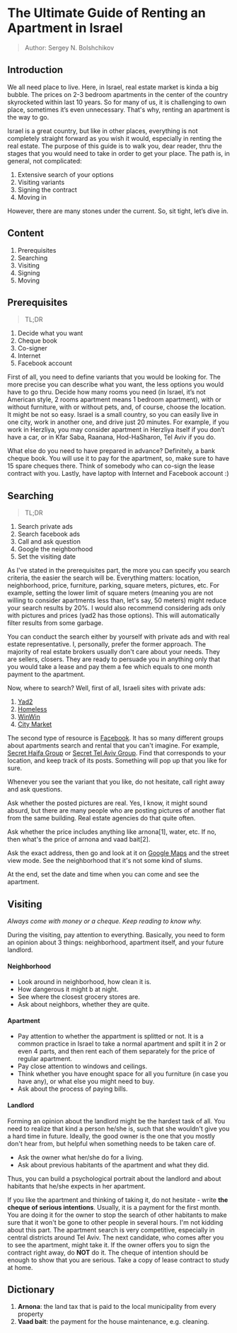 # The Ultimate Guide of Renting an Apartment in Israel

> Author: Sergey N. Bolshchikov

## Introduction
We all need place to live. Here, in Israel, real estate market is kinda a big bubble. The prices on 2-3 bedroom apartments in the center of the country skyrocketed within last 10 years. So for many of us, it is challenging to own place, sometimes it’s even unnecessary. That's why, renting an apartment is the way to go.

Israel is a great country, but like in other places, everything is not completely straight forward as you wish it would, especially in renting the real estate.
The purpose of this guide is to walk you, dear reader, thru the stages that you would need to take in order to get your place. The path is, in general, not complicated: 

1. Extensive search of your options
2. Visiting variants
3. Signing the contract
4. Moving in

However, there are many stones under the current. 
So, sit tight, let’s dive in.

## Content
1. Prerequisites
2. Searching
3. Visiting
4. Signing
5. Moving

## Prerequisites
> TL;DR

1. Decide what you want
2. Cheque book
3. Co-signer
4. Internet
5. Facebook account

First of all, you need to define variants that you would be looking for. The more precise you can describe what you want, the less options you would have to go thru. Decide how many rooms you need (in Israel, it’s not American style, 2 rooms apartment means 1 bedroom apartment), with or without furniture, with or without pets, and, of course, choose the location. It might be not so easy. Israel is a small country, so you can easily live in one city, work in another one, and drive just 20 minutes. For example, if you work in Herzliya, you may consider apartment in Herzliya itself if you don’t have a car, or in Kfar Saba, Raanana, Hod-HaSharon, Tel Aviv if you do. 

What else do you need to have prepared in advance? Definitely, a bank cheque book. You will use it to pay for the apartment, so, make sure to have 15 spare cheques there. Think of somebody who can co-sign the lease contract with you. Lastly, have laptop with Internet and Facebook account :)

## Searching
> TL;DR

1. Search private ads
2. Search facebook ads
3. Call and ask question
4. Google the neighborhood
5. Set the visiting date

As I've stated in the prerequisites part, the more you can specify you search criteria, the easier the search will be. Everything matters: location, neighborhood, price, furniture, parking, square meters, pictures, etc. For example, setting the lower limit of square meters (meaning you are not willing to consider apartments less than, let's say, 50 meters) might reduce your search results by 20%. I would also recommend considering ads only with pictures and prices (yad2 has those options). This will automatically filter results from some garbage.

You can conduct the search either by yourself with private ads and with real estate representative. I, personally, prefer the former approach. The majority of real estate brokers usually don't care about your needs. They are sellers, closers. They are ready to persuade you in anything only that you would take a lease and pay them a fee which equals to one month payment to the apartment. 

Now, where to search? Well, first of all, Israeli sites with private ads:

1. [Yad2](http://www.yad2.co.il/Nadlan/rent.php)
2. [Homeless](http://www.homeless.co.il/rent/)
3. [WinWin](http://www.winwin.co.il/RealEstate/ForRent/RealEstatePage.aspx)
4. [City Market](http://www.ctmarket.co.il/%D7%A0%D7%9B%D7%A1%D7%99%D7%9D-%D7%9C%D7%94%D7%A9%D7%9B%D7%A8%D7%94/)

The second type of resource is [Facebook](http://facebook.com).  It has so many different groups about apartments search and rental that you can't imagine. For example, [Secret Haifa Group](https://www.facebook.com/groups/445887735495943/) or [Secret Tel Aviv Group](https://www.facebook.com/groups/secrettelaviv/). Find that corresponds to your location, and keep track of its posts. Something will pop up that you like for sure.

Whenever you see the variant that you like, do not hesitate, call right away and ask questions. 

Ask whether the posted pictures are real. Yes, I know, it might sound absurd, but there are many people who are posting pictures of another flat from the same building. Real estate agencies do that quite often. 

Ask whether the price includes anything like arnona[1], water, etc. If no, then what's the price of arnona and vaad bait[2]. 

Ask the exact address, then go and look at it on [Google Maps](http://maps.google.com) and the street view mode. See the neighborhood that it's not some kind of slums. 

At the end, set the date and time when you can come and see the apartment.

## Visiting
*Always come with money or a cheque. Keep reading to know why.*

During the visiting, pay attention to everything. Basically, you need to form an opinion about 3 things: neighborhood, apartment itself, and your future landlord.

#### Neighborhood
* Look around in neighborhood, how clean it is.
* How dangerous it might b at night.
* See where the closest grocery stores are.
* Ask about neighbors, whether they are quite.

#### Apartment
* Pay attention to whether the appartment is splitted or not. It is a common practice in Israel to take a normal apartment and spilt it in 2 or even 4 parts, and then rent each of them separately for the price of regular apartment.
* Pay close attention to windows and ceilings.
* Think whether you have enought space for all you furniture (in case you have any), or what else you might need to buy.
* Ask about the process of paying bills.

#### Landlord
Forming an opinion about the landlord might be the hardest task of all. You need to realize that kind a person he/she is, such that she wouldn't give you a hard time in future. Ideally, the good owner is the one that you mostly don't hear from, but helpful when something needs to be taken care of.

* Ask the owner what her/she do for a living.
* Ask about previous habitants of the apartment and what they did.

Thus, you can build a psychological portrait about the landlord and about habitants that he/she expects in her apartment.

If you like the apartment and thinking of taking it, do not hesitate - write **the cheque of serious intentions**. Usually, it is a payment for the first month. You are doing it for the owner to stop the search of other habitants to make sure that it won't be gone to other people in several hours. I'm not kidding about this part. The apartment search is very competitive, especially in central districts around Tel Aviv. The next candidate, who comes after you to see the apartment, might take it. If the owner offers you to sign the contract right away, do **NOT** do it. The cheque of intention should be enough to show that you are serious. Take a copy of lease contract to study at home.


## Dictionary
1. **Arnona**: the land tax that is paid to the local municipality from every property
2. **Vaad bait**: the payment for the house maintenance, e.g. cleaning.
